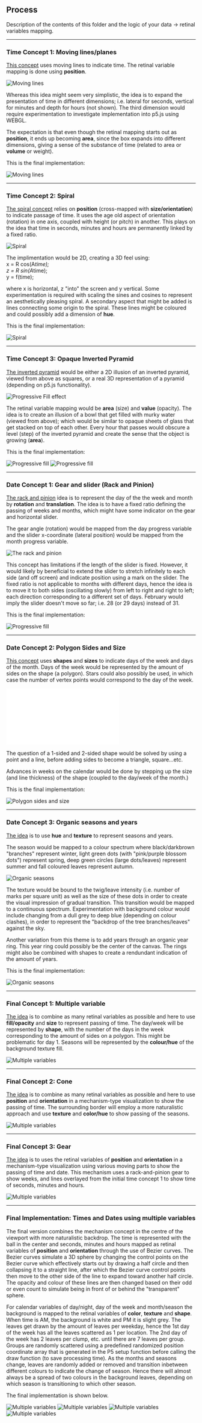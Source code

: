 ## Process

Description of the contents of this folder and the logic of your data → retinal variables mapping.

-----------------------

### Time Concept 1: Moving lines/planes

[This concept](Antonie_TimesConcept1.pdf) uses moving lines to indicate time. The retinal variable mapping
is done using **position**. 

![Moving lines](Antonie_TimesConcept1.png)

Whereas this idea might seem very simplistic, the idea is to expand the presentation 
of time in different dimensions; i.e. lateral for seconds, vertical for minutes
and depth for hours (not shown). The third dimension would require 
experimentation to investigate implementation into p5.js using WEBGL.

The expectation is that even though the retinal mapping starts out as **position**,
it ends up becoming **area**, since the box expands into different dimensions, 
giving a sense of the substance of time (related to area or **volume** or weight).


This is the final implementation:

![Moving lines](clock_time_1.png)

-----------------------

### Time Concept 2: Spiral

[The spiral concept](Antonie_TimesConcept2.pdf) relies on **position** (cross-mapped with **size/orientation**)
to indicate passage of time. It uses the age old aspect of orientation 
(rotation) in one axis, coupled with height (or pitch) in another.
This plays on the idea that time in seconds, 
minutes and hours are permanently linked by a fixed ratio.

![Spiral](Antonie_TimesConcept2.png)

The implimentation would be 2D, creating a 3D feel using:\
x = R cos(A*time);\
z = R sin(A*time);\
y = f(time);

where x is horizontal, z "into" the screen and y vertical.
Some experimentation is required with scaling the sines and cosines to represent 
an aesthetically pleasing spiral.
A secondary aspect that might be added is lines connecting some origin to the 
spiral. These lines might be coloured and could possibly add a dimension of **hue**.


This is the final implementation:

![Spiral](clock_time_2.png)

-----------------------

### Time Concept 3: Opaque Inverted Pyramid

[The inverted pyramid](Antonie_TimesConcept3.pdf) would be either a 2D illusion of an inverted pyramid, 
viewed from above as squares, or a real 
3D representation of a pyramid (depending on p5.js functionality).

![Progressive Fill effect](Antonie_TimesConcept3.png)

The retinal variable mapping would be **area** (size) and **value** (opacity).
The idea is to create an illusion of a bowl that get filled with murky 
water (viewed from above); which would be similar to opaque sheets of glass 
that get stacked on top of each other.
Every hour that passes would obscure a level (step) of the inverted pyramid and 
create the sense that the object is growing (**area**).


This is the final implementation:

![Progressive fill](clock_time_3a.png)
![Progressive fill](clock_time_3b.png)

-----------------------

### Date Concept 1: Gear and slider (Rack and Pinion)

[The rack and pinion](Antonie_DatesConcept_1.pdf) idea is to represent the day of the the week and month
by **rotation** and **translation**. The idea is to have a fixed ratio defining the passing
of weeks and months, which might have some indicator on the gear and horizontal slider.

The gear angle (rotation) would be mapped from the day progress variable and the slider
x-coordinate (lateral position) would be mapped from the month progress variable.

![The rack and pinion](Antonie_DatesConcept_1.png)

This concept has limitations if the length of the slider is fixed. 
However, it would likely by beneficial to extend the 
slider to stretch infinitely to each side (and off screen) and indicate position
using a mark on the slider. The fixed
ratio is not applicable to months with different days, hence the idea
is to move it to both sides (oscillating slowly) from left to right and right 
to left; each direction corresponding to a different set of days. February
would imply the slider doesn't move so far; i.e. 28 (or 29 days) instead of 31.


This is the final implementation:

![Progressive fill](clock_date_1.png)

-----------------------

### Date Concept 2: Polygon Sides and Size

[This concept](Antonie_DatesConcept_2.pdf) uses **shapes** and **sizes** to indicate days of the week and days
of the month. Days of the week would be represented by the amount of sides on the 
shape (a polygon). Stars could also possibly be used, in which case the number
of vertex points would correspond to the day of the week.

![Polygon Sides and Size](Antonie_DatesConcept_2.pdf)

The question of a 1-sided and 2-sided shape would be solved by using a point and 
a line, before adding sides to become a triangle, square...etc.

Advances in weeks on the calendar would be done by stepping up the size (and line thickness)
of the shape (coupled to the day/week of the month.)


This is the final implementation:

![Polygon sides and size](clock_date_2.png)

-----------------------

### Date Concept 3: Organic seasons and years

[The idea](Antonie_DatesConcept_3.pdf) is to use **hue** and **texture** to represent seasons and years.

The season would be mapped to a colour spectrum where black/darkbrown "branches" 
represent winter, light green dots (with "pink/purple blossom dots") represent
spring, deep green circles (large dots/leaves) represent summer and 
fall coloured leaves represent autumn. 

![Organic seasons](Antonie_DatesConcept_3.png)

The texture would be bound to the twig/leave
intensity (i.e. number of marks per square unit) as well as the size of these dots
in order to create the visual impression of gradual transition.
This transition would be mapped to a continuous spectrum.
Experimentation with background colour would include changing from a dull grey
to deep blue (depending on colour clashes), in order to represent the "backdrop 
of the tree branches/leaves" against the sky.

Another variation from this theme is to add years through an organic year ring.
This year ring could possibly be the center of the canvas. The rings might also 
be combined with shapes to create a rendundant indication of the amount of years.


This is the final implementation:

![Organic seasons](clock_date_3.png)

-----------------------

### Final Concept 1: Multiple variable

[The idea](Antonie_FinalConcept1.pdf) is to combine as many retinal variables
as possible and here to use **fill/opacity** and **size** to represent passing of
time. The day/week will be represented by **shape**, with the number of the days
in the week corresponding to the amount of sides on a polygon. This might
be problematic for day 1. 
Seasons will be represented by the **colour/hue** of the background texture fill.

![Multiple variables](Antonie_FinalConcept1.png)


-----------------------

### Final Concept 2: Cone

[The idea](Antonie_FinalConcept2.pdf) is to combine as many retinal variables
as possible and here to use **position** and **orientation** in a mechanism-type
visualization to show the passing of time.
The surrounding border will employ a more naturalistic approach and use 
**texture** and **color/hue** to show passing of the seasons.

![Multiple variables](Antonie_FinalConcept2.png)

-----------------------

### Final Concept 3: Gear

[The idea](Antonie_FinalConcept3.pdf) is to uses the retinal variables
of **position** and **orientation** in a mechanism-type
visualization using various moving parts to show the passing of time and date.
This mechanism uses a rack-and-pinion gear to show weeks, and lines overlayed
from the initial time concept 1 to show time of seconds, minutes and hours.

![Multiple variables](Antonie_FinalConcept3.png)


-----------------------

### Final Implementation: Times and Dates using multiple variables

The final version combines the mechanism concept in the centre of the viewport with 
more naturalistic backdrop. The time is represented with the ball in the center and
seconds, minutes and hours mapped as retinal variables of **position** and **orientation**
through the use of Bezier curves. The Bezier curves simulate a 3D sphere by changing
the control points on the Bezier curve which effectively starts out by drawing a 
half circle and then collapsing it to a straight line, after which the Bezier curve
control points then move to the other side of the line to expand toward another half 
circle. The opacity and colour of these lines are then changed based on their odd
or even count to simulate being in front of or behind the "transparent" sphere.

For calendar variables of day/night, day of the week and month/season the background
is mapped to the retinal variables of **color**, **texture** and **shape**.
When time is AM, the background is white and PM it is slight grey.
The leaves get drawn by the amount of leaves per weekday, hence the 1st day of the 
week has all the leaves scattered as 1 per location. The 2nd day of the week has
2 leaves per clump, etc. until there are 7 leaves per group. Groups are 
randomly scattered using a predefined randomized position coordinate array that
is generated in the P5 setup function before calling the draw function (to save
processing time). 
As the months and seasons change, leaves are randomly added or removed and transition
inbetween different colours to indicate the change of season. Hence there will almost
always be a spread of two colours in the background leaves, depending on which 
season is transitioning to which other season.

The final implementation is shown below.

![Multiple variables](clock_final_a.png)
![Multiple variables](clock_final_b.png)
![Multiple variables](clock_final_c.png)
![Multiple variables](clock_final_d.png)